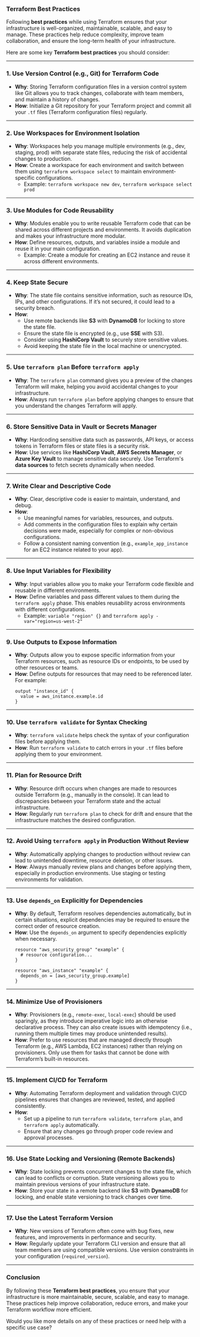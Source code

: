 ### Terraform Best Practices

Following **best practices** while using Terraform ensures that your infrastructure is well-organized, maintainable, scalable, and easy to manage. These practices help reduce complexity, improve team collaboration, and ensure the long-term health of your infrastructure.

Here are some key **Terraform best practices** you should consider:

---

### 1. **Use Version Control (e.g., Git) for Terraform Code**
- **Why**: Storing Terraform configuration files in a version control system like Git allows you to track changes, collaborate with team members, and maintain a history of changes.
- **How**: Initialize a Git repository for your Terraform project and commit all your `.tf` files (Terraform configuration files) regularly.

---

### 2. **Use Workspaces for Environment Isolation**
- **Why**: Workspaces help you manage multiple environments (e.g., dev, staging, prod) with separate state files, reducing the risk of accidental changes to production.
- **How**: Create a workspace for each environment and switch between them using `terraform workspace select` to maintain environment-specific configurations.
  - Example: `terraform workspace new dev`, `terraform workspace select prod`

---

### 3. **Use Modules for Code Reusability**
- **Why**: Modules enable you to write reusable Terraform code that can be shared across different projects and environments. It avoids duplication and makes your infrastructure more modular.
- **How**: Define resources, outputs, and variables inside a module and reuse it in your main configuration.
  - Example: Create a module for creating an EC2 instance and reuse it across different environments.

---

### 4. **Keep State Secure**
- **Why**: The state file contains sensitive information, such as resource IDs, IPs, and other configurations. If it’s not secured, it could lead to a security breach.
- **How**: 
  - Use remote backends like **S3** with **DynamoDB** for locking to store the state file.
  - Ensure the state file is encrypted (e.g., use **SSE** with S3).
  - Consider using **HashiCorp Vault** to securely store sensitive values.
  - Avoid keeping the state file in the local machine or unencrypted.

---

### 5. **Use `terraform plan` Before `terraform apply`**
- **Why**: The `terraform plan` command gives you a preview of the changes Terraform will make, helping you avoid accidental changes to your infrastructure.
- **How**: Always run `terraform plan` before applying changes to ensure that you understand the changes Terraform will apply.

---

### 6. **Store Sensitive Data in Vault or Secrets Manager**
- **Why**: Hardcoding sensitive data such as passwords, API keys, or access tokens in Terraform files or state files is a security risk.
- **How**: Use services like **HashiCorp Vault**, **AWS Secrets Manager**, or **Azure Key Vault** to manage sensitive data securely. Use Terraform's **data sources** to fetch secrets dynamically when needed.

---

### 7. **Write Clear and Descriptive Code**
- **Why**: Clear, descriptive code is easier to maintain, understand, and debug.
- **How**: 
  - Use meaningful names for variables, resources, and outputs.
  - Add comments in the configuration files to explain why certain decisions were made, especially for complex or non-obvious configurations.
  - Follow a consistent naming convention (e.g., `example_app_instance` for an EC2 instance related to your app).

---

### 8. **Use Input Variables for Flexibility**
- **Why**: Input variables allow you to make your Terraform code flexible and reusable in different environments.
- **How**: Define variables and pass different values to them during the `terraform apply` phase. This enables reusability across environments with different configurations.
  - Example: `variable "region" {}` and `terraform apply -var="region=us-west-2"`

---

### 9. **Use Outputs to Expose Information**
- **Why**: Outputs allow you to expose specific information from your Terraform resources, such as resource IDs or endpoints, to be used by other resources or teams.
- **How**: Define outputs for resources that may need to be referenced later. For example:
  ```hcl
  output "instance_id" {
    value = aws_instance.example.id
  }
  ```

---

### 10. **Use `terraform validate` for Syntax Checking**
- **Why**: `terraform validate` helps check the syntax of your configuration files before applying them.
- **How**: Run `terraform validate` to catch errors in your `.tf` files before applying them to your environment.

---

### 11. **Plan for Resource Drift**
- **Why**: Resource drift occurs when changes are made to resources outside Terraform (e.g., manually in the console). It can lead to discrepancies between your Terraform state and the actual infrastructure.
- **How**: Regularly run `terraform plan` to check for drift and ensure that the infrastructure matches the desired configuration.

---

### 12. **Avoid Using `terraform apply` in Production Without Review**
- **Why**: Automatically applying changes to production without review can lead to unintended downtime, resource deletion, or other issues.
- **How**: Always manually review plans and changes before applying them, especially in production environments. Use staging or testing environments for validation.

---

### 13. **Use `depends_on` Explicitly for Dependencies**
- **Why**: By default, Terraform resolves dependencies automatically, but in certain situations, explicit dependencies may be required to ensure the correct order of resource creation.
- **How**: Use the `depends_on` argument to specify dependencies explicitly when necessary.
  ```hcl
  resource "aws_security_group" "example" {
    # resource configuration...
  }

  resource "aws_instance" "example" {
    depends_on = [aws_security_group.example]
  }
  ```

---

### 14. **Minimize Use of Provisioners**
- **Why**: Provisioners (e.g., `remote-exec`, `local-exec`) should be used sparingly, as they introduce imperative logic into an otherwise declarative process. They can also create issues with idempotency (i.e., running them multiple times may produce unintended results).
- **How**: Prefer to use resources that are managed directly through Terraform (e.g., AWS Lambda, EC2 instances) rather than relying on provisioners. Only use them for tasks that cannot be done with Terraform’s built-in resources.

---

### 15. **Implement CI/CD for Terraform**
- **Why**: Automating Terraform deployment and validation through CI/CD pipelines ensures that changes are reviewed, tested, and applied consistently.
- **How**: 
  - Set up a pipeline to run `terraform validate`, `terraform plan`, and `terraform apply` automatically.
  - Ensure that any changes go through proper code review and approval processes.

---

### 16. **Use State Locking and Versioning (Remote Backends)**
- **Why**: State locking prevents concurrent changes to the state file, which can lead to conflicts or corruption. State versioning allows you to maintain previous versions of your infrastructure state.
- **How**: Store your state in a remote backend like **S3** with **DynamoDB** for locking, and enable state versioning to track changes over time.

---

### 17. **Use the Latest Terraform Version**
- **Why**: New versions of Terraform often come with bug fixes, new features, and improvements in performance and security.
- **How**: Regularly update your Terraform CLI version and ensure that all team members are using compatible versions. Use version constraints in your configuration (`required_version`).

---

### Conclusion

By following these **Terraform best practices**, you ensure that your infrastructure is more maintainable, secure, scalable, and easy to manage. These practices help improve collaboration, reduce errors, and make your Terraform workflow more efficient.

Would you like more details on any of these practices or need help with a specific use case?